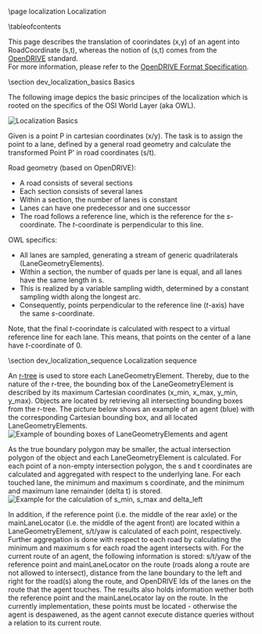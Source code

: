 \page localization Localization

\tableofcontents

This page describes the translation of coorindates (x,y) of an agent into RoadCoordinate (s,t), whereas the notion of (s,t) comes from the [OpenDRIVE](www.opendrive.org) standard.  
For more information, please refer to the [OpenDRIVE Format Specification](http://www.opendrive.org/docs/OpenDRIVEFormatSpecRev1.4H.pdf).

\section dev_localization_basics Basics

The following image depics the basic principes of the localization which is rooted on the specifics of the OSI World Layer (aka OWL).

![Localization Basics](LocalizationBasics.svg)

Given is a point P in cartesian coordinates (x/y). 
The task is to assign the point to a lane, defined by a general road geometry and calculate the transformed Point P' in road coordinates (s/t).

Road geometry (based on OpenDRIVE):
 - A road consists of several sections
 - Each section consists of several lanes
 - Within a section, the number of lanes is constant
 - Lanes can have one predecessor and one successor
 - The road follows a reference line, which is the reference for the _s_-coordinate.
   The _t_-coordinate is perpendicular to this line.

OWL specifics:
 - All lanes are sampled, generating a stream of generic quadrilaterals (LaneGeometryElements).
 - Within a section, the number of quads per lane is equal, and all lanes have the same length in s.
 - This is realized by a variable sampling width, determined by a constant sampling width along the longest arc.
 - Consequently, points perpendicular to the reference line (_t_-axis) have the same _s_-coordinate.

Note, that the final _t_-coorindate is calculated with respect to a virtual reference line for each lane.
This means, that points on the center of a lane have _t_-coordinate of 0.

\section dev_localization_sequence Localization sequence

An [r-tree](https://www.boost.org/doc/libs/1_65_0/libs/geometry/doc/html/geometry/reference/spatial_indexes/boost__geometry__index__rtree.html) is used to store each LaneGeometryElement.
Thereby, due to the nature of the r-tree, the bounding box of the LaneGeometryElement is described by its maximum Cartesian coordinates (x_min, x_max, y_min, y_max).
Objects are located by retrieving all intersecting bounding boxes from the r-tree.
The picture below shows an example of an agent (blue) with the corresponding Cartesian bounding box, and all located LaneGeometryElements.
![Example of bounding boxes of LaneGeometryElements and agent](Localization1.png)

As the true boundary polygon may be smaller, the actual intersection polygon of the object and each LaneGeometryElement is calculated. 
For each point of a non-empty intersection polygon, the s and t coordinates are calculated and aggregated with respect to the underlying lane.
For each touched lane, the minimum and maximum s coordinate, and the minimum and maximum lane remainder (delta t) is stored.
![Example for the calculation of s_min, s_max and delta_left](Localization2.png)

In addition, if the reference point (i.e. the middle of the rear axle) or the mainLaneLocator (i.e. the middle of the agent front) are located within a LaneGeometryElement, s/t/yaw is calculated of each point, respectively.
Further aggregation is done with respect to each road by calculating the minimum and maximum s for each road the agent intersects with. 
For the current route of an agent, the following information is stored: s/t/yaw of the reference point and mainLaneLocator on the route (roads along a route are not allowed to intersect), distance from the lane boundary to the left and right for the road(s) along the route, and OpenDRIVE Ids of the lanes on the route that the agent touches. 
The results also holds information wether both the reference point and the mainLaneLocator lay on the route.
In the currently implementation, these points must be located - otherwise the agent is despawened, as the agent cannot execute distance queries without a relation to its current route.

